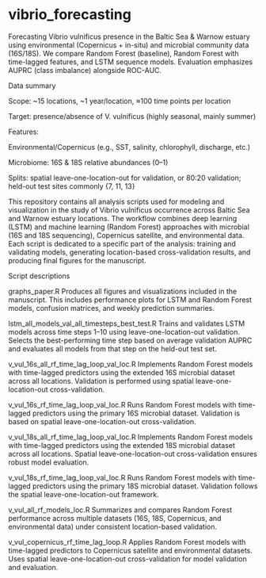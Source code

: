 


# vibrio_forecasting

Forecasting Vibrio vulnificus presence in the Baltic Sea & Warnow estuary using environmental (Copernicus + in-situ) and microbial community data (16S/18S).
We compare Random Forest (baseline), Random Forest with time-lagged features, and LSTM sequence models.
Evaluation emphasizes AUPRC (class imbalance) alongside ROC-AUC.

Data summary

Scope: ~15 locations, ~1 year/location, ≈100 time points per location

Target: presence/absence of V. vulnificus (highly seasonal, mainly summer)

Features:

Environmental/Copernicus (e.g., SST, salinity, chlorophyll, discharge, etc.)

Microbiome: 16S & 18S relative abundances (0–1)

Splits: spatial leave-one-location-out for validation, or 80:20 validation; held-out test sites commonly {7, 11, 13}

This repository contains all analysis scripts used for modeling and visualization in the study of Vibrio vulnificus occurrence across Baltic Sea and Warnow estuary locations. The workflow combines deep learning (LSTM) and machine learning (Random Forest) approaches with microbial (16S and 18S sequencing), Copernicus satellite, and environmental data. Each script is dedicated to a specific part of the analysis: training and validating models, generating location-based cross-validation results, and producing final figures for the manuscript.

Script descriptions

graphs_paper.R
Produces all figures and visualizations included in the manuscript. This includes performance plots for LSTM and Random Forest models, confusion matrices, and weekly prediction summaries.

lstm_all_models_val_all_timesteps_best_test.R
Trains and validates LSTM models across time steps 1–10 using leave-one-location-out validation. Selects the best-performing time step based on average validation AUPRC and evaluates all models from that step on the held-out test set.

v_vul_16s_all_rf_time_lag_loop_val_loc.R
Implements Random Forest models with time-lagged predictors using the extended 16S microbial dataset across all locations. Validation is performed using spatial leave-one-location-out cross-validation.

v_vul_16s_rf_time_lag_loop_val_loc.R
Runs Random Forest models with time-lagged predictors using the primary 16S microbial dataset. Validation is based on spatial leave-one-location-out cross-validation.

v_vul_18s_all_rf_time_lag_loop_val_loc.R
Implements Random Forest models with time-lagged predictors using the extended 18S microbial dataset across all locations. Spatial leave-one-location-out cross-validation ensures robust model evaluation.

v_vul_18s_rf_time_lag_loop_val_loc.R
Runs Random Forest models with time-lagged predictors using the primary 18S microbial dataset. Validation follows the spatial leave-one-location-out framework.

v_vul_all_rf_models_loc.R
Summarizes and compares Random Forest performance across multiple datasets (16S, 18S, Copernicus, and environmental data) under consistent location-based validation.

v_vul_copernicus_rf_time_lag_loop.R
Applies Random Forest models with time-lagged predictors to Copernicus satellite and environmental datasets. Uses spatial leave-one-location-out cross-validation for model validation and evaluation.
